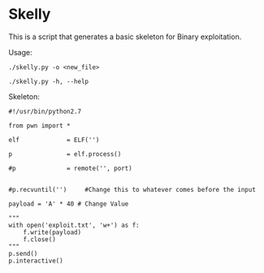 # Skelly

This is a script that generates a basic skeleton for Binary exploitation.

Usage:

	./skelly.py -o <new_file>

	./skelly.py -h, --help


Skeleton:

	#!/usr/bin/python2.7
	
	from pwn import *

	elf             = ELF('')

	p               = elf.process()

	#p              = remote('', port)


	#p.recvuntil('')	 #Change this to whatever comes before the input

	payload = 'A' * 40 # Change Value

	"""
	with open('exploit.txt', 'w+') as f:
	    f.write(payload)
	    f.close()
	"""
	p.send()
	p.interactive()
